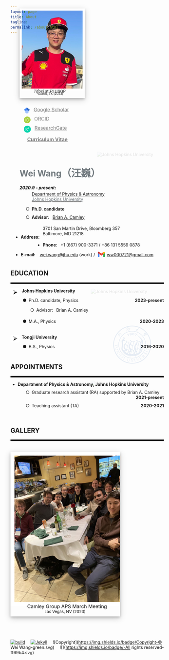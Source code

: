 ```yaml
---
layout: page
title: About
tagline:
permalink: /about.html
---
```

<script src="https://ajax.googleapis.com/ajax/libs/jquery/2.1.3/jquery.min.js"></script>

<div class="row" style="border: 0px solid green; overflow: hidden; margin: -120px 0px 0px 0px">
<div id="total" class="row" style="border: 0px solid red; margin: 20px 0px 0px 30px">
<div id="myPho" style='float:left; border: 0px solid black; padding: 0px 80px 0px 0px'>
<div style="box-shadow: 0 4px 8px 0 rgba(0, 0, 0, 0.2), 0 6px 20px 0 rgba(0, 0, 0, 0.19); overflow: hidden;">
<img src='./images/2023usgp.png' alt="Photo" title="Forza Ferrari! Tifosi at 2023 F1 USGP!" style='width:200px;   border: 7px solid white'/>
<p id="text" style="margin:-10px 0px 0px 46px;"><font size="2"> <i>Tifosi</i> at F1 USGP</font></p>
<p style="margin:-10px 0px 7px 60px"><font size="1.8">Austin, TX (2023)</font></p>
</div>
<p style="margin: 28px 0px 0px 4px">
<svg style="float:left; margin:3px 12px 0px 10px" xmlns="http://www.w3.org/2000/svg" viewBox="0 0 512 512" width="20"><path fill="#4285f4" d="M256 411.12L0 202.667 256 0z"/><path fill="#356ac3" d="M256 411.12l256-208.453L256 0z"/><circle fill="#a0c3ff" cx="256" cy="362.667" r="149.333"/><path fill="#76a7fa" d="M121.037 298.667c23.968-50.453 75.392-85.334 134.963-85.334s110.995 34.881 134.963 85.334H121.037z"/></svg>
<a href="https://scholar.google.com/citations?user=zvd30L4AAAAJ&hl=en" target="_blank"> <font color="gray" size="3"><u>Google Scholar</u></font></a>
</p>
<p style="margin: 10px 0px 0px 4px">
<svg style="float:left; margin:3px 12px 0px 10px" width="22px" height="22px" viewBox="0 0 72 72" version="1.1"
    xmlns="http://www.w3.org/2000/svg"
    xmlns:xlink="http://www.w3.org/1999/xlink">
    <title>Orcid logo</title>
    <g id="Symbols" stroke="none" stroke-width="1" fill="none" fill-rule="evenodd">
        <g id="hero" transform="translate(-924.000000, -72.000000)" fill-rule="nonzero">
            <g id="Group-4">
                <g id="vector_iD_icon" transform="translate(924.000000, 72.000000)">
                    <path d="M72,36 C72,55.884375 55.884375,72 36,72 C16.115625,72 0,55.884375 0,36 C0,16.115625 16.115625,0 36,0 C55.884375,0 72,16.115625 72,36 Z" id="Path" fill="#A6CE39"></path>
                    <g id="Group" transform="translate(18.868966, 12.910345)" fill="#FFFFFF">
                        <polygon id="Path" points="5.03734929 39.1250878 0.695429861 39.1250878 0.695429861 9.14431787 5.03734929 9.14431787 5.03734929 22.6930505 5.03734929 39.1250878"></polygon>
                        <path d="M11.409257,9.14431787 L23.1380784,9.14431787 C34.303014,9.14431787 39.2088191,17.0664074 39.2088191,24.1486995 C39.2088191,31.846843 33.1470485,39.1530811 23.1944669,39.1530811 L11.409257,39.1530811 L11.409257,9.14431787 Z M15.7511765,35.2620194 L22.6587756,35.2620194 C32.49858,35.2620194 34.7541226,27.8438084 34.7541226,24.1486995 C34.7541226,18.1301509 30.8915059,13.0353795 22.4332213,13.0353795 L15.7511765,13.0353795 L15.7511765,35.2620194 Z" id="Shape"></path>
                        <path d="M5.71401206,2.90182329 C5.71401206,4.441452 4.44526937,5.72914146 2.86638958,5.72914146 C1.28750978,5.72914146 0.0187670918,4.441452 0.0187670918,2.90182329 C0.0187670918,1.33420133 1.28750978,0.0745051096 2.86638958,0.0745051096 C4.44526937,0.0745051096 5.71401206,1.36219458 5.71401206,2.90182329 Z" id="Path"></path>
                    </g>
                </g>
            </g>
        </g>
    </g>
</svg>
<a href="https://orcid.org/0000-0002-0053-1069" target="_blank"> <font color="gray" size="3"><u>ORCID</u></font></a>
</p>
<p style="margin: 10px 0px 0px 4px">
<svg xmlns="http://www.w3.org/2000/svg" xml:space="preserve" width="23px" height="23px" version="1.1" style="float:left; margin:3px 12px 0px 10px; shape-rendering:geometricPrecision; text-rendering:geometricPrecision; image-rendering:optimizeQuality; fill-rule:evenodd; clip-rule:evenodd"
viewBox="0 0 32 32"
 xmlns:xlink="http://www.w3.org/1999/xlink"
 xmlns:xodm="http://www.corel.com/coreldraw/odm/2003">
 <defs>
  <style type="text/css">
   <![CDATA[
    .fil2 {fill:#04D4AC;fill-rule:nonzero}
    .fil3 {fill:white;fill-rule:nonzero}
   ]]>
  </style>
 </defs>
 <g>
  <path class="fil2" d="M32.04 15.97c0,8.85 -7.18,16.03 -16.02,16.03 -8.85,0 -16.02,-7.18 -16.02,-16.03 0,-8.85 7.17,-16.03 16.02,-16.03 8.84,0 16.02,7.18 16.02,16.03zm-14.79 7c-1.43,-0.28 -2.28,-1.11 -4.45,-4.33 -0.72,-1.08 -0.72,-1.08 -1.42,-1.13 -1.03,-0.07 -0.95,-0.25 -0.92,2.02 0.04,2.58 0.01,2.52 1.5,2.77 0.39,0.06 0.42,0.09 0.42,0.32 0,0.26 0,0.26 -2.62,0.28 -2.46,0.02 -2.62,0.01 -2.67,-0.14 -0.1,-0.29 0.05,-0.43 0.59,-0.53 0.61,-0.11 0.93,-0.36 1.01,-0.78 0.04,-0.16 0.05,-2.32 0.03,-4.8 -0.03,-5.21 0.03,-4.9 -0.93,-5.11 -0.6,-0.13 -0.79,-0.27 -0.71,-0.51 0.06,-0.16 0.19,-0.17 2.92,-0.22 4.06,-0.08 4.82,0.05 5.9,1.01 1.13,1.01 1.29,2.55 0.39,3.84 -0.4,0.58 -1.2,1.2 -1.82,1.43 -0.29,0.11 -0.53,0.23 -0.53,0.27 0,0.12 0.92,1.43 1.49,2.13 1.52,1.85 2.34,2.57 3.19,2.79 0.53,0.14 0.68,0.29 0.53,0.55 -0.16,0.27 -0.96,0.33 -1.9,0.14zm-3.83 -6.63c2,-0.82 2.15,-3.57 0.25,-4.38 -0.49,-0.21 -0.62,-0.22 -1.85,-0.22 -1.33,0 -1.33,0 -1.35,2.31 -0.02,1.27 -0.01,2.37 0.02,2.43 0.09,0.21 2.34,0.1 2.93,-0.14zm6.97 -2.85c-1.55,-0.29 -2.06,-1.24 -1.98,-3.68 0.04,-1.35 0.15,-1.72 0.67,-2.28 0.92,-0.99 3.2,-0.9 4.04,0.16 0.36,0.45 0.33,0.59 -0.17,0.74 -0.39,0.13 -0.39,0.13 -0.75,-0.23 -0.85,-0.82 -2.32,-0.52 -2.58,0.54 -0.13,0.47 -0.12,2.46 0.01,2.91 0.35,1.27 2.46,1.27 2.82,0 0.22,-0.81 0.17,-0.87 -0.8,-0.92 -0.47,-0.02 -0.47,-0.02 -0.47,-0.41 0,-0.38 0,-0.38 1.12,-0.41 1.45,-0.03 1.43,-0.05 1.36,1.01 -0.09,1.33 -0.45,1.97 -1.32,2.35 -0.57,0.24 -1.35,0.33 -1.95,0.22z"/>
  <path class="fil3" d="M17.25 22.97c-1.43,-0.28 -2.28,-1.11 -4.45,-4.33 -0.72,-1.08 -0.72,-1.08 -1.42,-1.13 -1.03,-0.07 -0.95,-0.25 -0.92,2.02 0.04,2.58 0.01,2.52 1.5,2.77 0.39,0.06 0.42,0.09 0.42,0.32 0,0.26 0,0.26 -2.62,0.28 -2.46,0.02 -2.62,0.01 -2.67,-0.14 -0.1,-0.29 0.05,-0.43 0.59,-0.53 0.61,-0.11 0.93,-0.36 1.01,-0.78 0.04,-0.16 0.05,-2.32 0.03,-4.8 -0.03,-5.21 0.03,-4.9 -0.93,-5.11 -0.6,-0.13 -0.79,-0.27 -0.71,-0.51 0.06,-0.16 0.19,-0.17 2.92,-0.22 4.06,-0.08 4.82,0.05 5.9,1.01 1.13,1.01 1.29,2.55 0.39,3.84 -0.4,0.58 -1.2,1.2 -1.82,1.43 -0.29,0.11 -0.53,0.23 -0.53,0.27 0,0.12 0.92,1.43 1.49,2.13 1.52,1.85 2.34,2.57 3.19,2.79 0.53,0.14 0.68,0.29 0.53,0.55 -0.16,0.27 -0.96,0.33 -1.9,0.14zm-3.83 -6.63c2,-0.82 2.15,-3.57 0.25,-4.38 -0.49,-0.21 -0.62,-0.22 -1.85,-0.22 -1.33,0 -1.33,0 -1.35,2.31 -0.02,1.27 -0.01,2.37 0.02,2.43 0.09,0.21 2.34,0.1 2.93,-0.14zm6.97 -2.85c-1.55,-0.29 -2.06,-1.24 -1.98,-3.68 0.04,-1.35 0.15,-1.72 0.67,-2.28 0.92,-0.99 3.2,-0.9 4.04,0.16 0.36,0.45 0.33,0.59 -0.17,0.74 -0.39,0.13 -0.39,0.13 -0.75,-0.23 -0.85,-0.82 -2.32,-0.52 -2.58,0.54 -0.13,0.47 -0.12,2.46 0.01,2.91 0.35,1.27 2.46,1.27 2.82,0 0.22,-0.81 0.17,-0.87 -0.8,-0.92 -0.47,-0.02 -0.47,-0.02 -0.47,-0.41 0,-0.38 0,-0.38 1.12,-0.41 1.45,-0.03 1.43,-0.05 1.36,1.01 -0.09,1.33 -0.45,1.97 -1.32,2.35 -0.57,0.24 -1.35,0.33 -1.95,0.22zm0 0z"/>
 </g>
</svg>
<a href="https://www.researchgate.net/profile/Wei-Wang-436" target="_blank"> <font color="gray" size="3"><u>ResearchGate</u></font></a>
</p>
<p style="margin: 18px 0px 36px 25px">
<a href="/docs/CV_WWang.pdf" target="_blank"><font color="gray" size="3"><u><b>Curriculum Vitae</b></u></font></a>
</p>
</div>
<p style="margin:0px 0px 100px 0px; border: 0px solid yellow;">&ensp;</p>
<div id="intro" style='float:left; border: 0px solid red; min-width:360px'>
<h1> <font color="#71797E"><b>Wei Wang<font face="KaiTi" size="6">（汪巍）</font></b></font></h1>

<p><i><b>2020.9 - present:</b></i></p>

<p style="margin: -10px 0px 0px 40px"><a href="https://physics-astronomy.jhu.edu" target="_blank">Department of Physics & Astronomy</a></p>

<p style="margin: 0px 0px 0px 40px"><a href="https://www.jhu.edu/"><font color="#71797E">Johns Hopkins University</font></a></p>

<p style="margin: 15px 0px 0px 20px">&cir;&ensp;<b>Ph.D. candidate</b></p>

<p style="margin: 10px 0px 0px 20px">&cir;&ensp;<b>Advisor: &ensp;</b><a href="https://bcamley.github.io" target="_blank">Brian A. Camley</a></p>

<div class="row" style="border: 0px solid green; margin: 20px 0px 0px -20px;">
<ul id="addr" style="float:left; border: 0px solid green;">
<li> <p><b>Address: &ensp;</b></p> </li>
</ul>
<p id="myAddr" style="float: none; margin: 0px 0px 0px 0px; border: 0px solid red;">3701 San Martin Drive, Bloomberg 357<br/>Baltimore, MD 21218</p> 
<script>
var h1 = $("#myAddr").height();
$("#addr").height(h1/1.5);
</script>
</div>


<ul style="margin: 20px 0px 0px -20px">
<li>
 <p><b>Phone: &ensp;</b>+1 (667) 900-3371 / +86 131 5559 0878 </p>
</li>

<li>
 <p><b>E-mail: &ensp;</b> <a href="mailto:wei.wang@jhu.edu">wei.wang@jhu.edu</a> (work) / <svg style="margin:0px 3px -2px 5px" xmlns="http://www.w3.org/2000/svg" viewBox="52 42 88 66" width="23"><path fill="#4285f4" d="M58 108h14V74L52 59v43c0 3.32 2.69 6 6 6"/><path fill="#34a853" d="M120 108h14c3.32 0 6-2.69 6-6V59l-20 15"/><path fill="#fbbc04" d="M120 48v26l20-15v-8c0-7.42-8.47-11.65-14.4-7.2"/><path fill="#ea4335" d="M72 74V48l24 18 24-18v26L96 92"/><path fill="#c5221f" d="M52 51v8l20 15V48l-5.6-4.2c-5.94-4.45-14.4-.22-14.4 7.2"/></svg>
 <a href="mailto:ww000721@gmail.com">ww000721@gmail.com</a>
 </p>
</li>
</ul>

</div>
</div>
</div>

<script>
var w0 = $("#total").width();
var w1 = $("#myPho").width();
$("#intro").width(0.8*(w0-w1));
</script>

<img src='./images/jhu_logo.png' alt="Johns Hopkins University" title="Johns Hopkins University" style='float:right; width:220px; margin:-360px 0px 0px 0px; opacity:0.1'/>

<p style="margin:0px 0px -20px 0px">&ensp;</p>


## **EDUCATION**

<hr style="height:5px;" />

<img src='https://raw.githubusercontent.com/NoNo721/Pictures/master/arrow.png' alt="-" title="right arrow" style='float:left; width:30px;height:10 px'/>&ensp;**Johns Hopkins University**


<div style="width:100%; border: 0px solid red">
<div id="r1" class="row" style="border: 0px solid green; overflow:hidden; margin:0px 0px 0px 40px">
    <div id="c1" style="float:left; border: 0px solid black;">&#x25cf;&ensp;Ph.D. candidate, Physics</div>
    <div id="c2" style="float:left; border: 0px solid red; overflow:hidden; min-width:15px"><hr style="border-bottom: dotted 3px #000; background-color: #fff; margin: 10px 0 0 15px"/></div>
    <div id="c3" class="column" style="float:right; border:0px solid black;"><b>2023-present</b></div>
</div>
<script>
var r1_w = $("#r1").width();
var c1_w = $("#c1").width();
var c3_w = $("#c3").width();
$("#c2").width(0.98*(r1_w-c1_w-c3_w));
</script>

<p style="margin: 15px 0px 20px 65px">&cir;&ensp;Advisor: &ensp;Brian A. Camley</p>

<div id="r11" class="row" style="border: 0px solid green; overflow:hidden; margin:0px 0px 0px 40px">
    <div id="c11" style="float:left; border: 0px solid black;">&#x25cf;&ensp;M.A., Physics</div>
    <div id="c22" style="float:left; border: 0px solid red; overflow:hidden; min-width:15px"><hr style="border-bottom: dotted 3px #000; background-color: #fff; margin: 10px 0px 0 15px"/></div>
    <div id="c33" class="column" style="float:right; border:0px solid black;"><b>2020-2023</b></div>
</div>
<script>
var r1_w = $("#r11").width();
var c1_w = $("#c11").width();
var c3_w = $("#c33").width();
$("#c22").width(0.98*(r1_w-c1_w-c3_w));
</script>

</div>
<p style="margin:0px 0px 35px 0px"></p>

<img src='./images/jhu_logo.png' alt="Johns Hopkins University" title="Johns Hopkins University" style='float:right; width:220px; margin:-150px 20px 0px 0px; opacity:0.1'/>

<img src='https://raw.githubusercontent.com/NoNo721/Pictures/master/arrow.png' alt="-" title="right arrow" style='float:left; width:30px;height:10 px'/>&ensp;**Tongji University**

<div style="width:100%; border: 0px solid red">
<div id="r111" class="row" style="border: 0px solid green; overflow:hidden; margin:0px 0px 0px 40px">
    <div id="c111" style="float:left; border: 0px solid black;">&#x25cf;&ensp;B.S., Physics <!--(*summa cum laude*)--> </div>
    <div id="c222" style="float:left; border: 0px solid red; overflow:hidden; min-width:15px"><hr style="border-bottom: dotted 3px #000; background-color: #fff; margin: 10px 0px 0 15px"/></div>
    <div id="c333" class="column" style="float:right; border:0px solid black;"><b>2016-2020</b></div>
</div>
<script>
var r1_w = $("#r111").width();
var c1_w = $("#c111").width();
var c3_w = $("#c333").width();
$("#c222").width(0.98*(r1_w-c1_w-c3_w));
</script>
</div>

<img src='https://raw.githubusercontent.com/NoNo721/Pictures/master/tongjilogo.jpeg' alt="Tongji University" title="Tongji University" style='float:right; width:130px;margin:-80px 40px 0px 0px; opacity:0.1'/>
&emsp;


## **APPOINTMENTS**
<hr style="height:5px;" />

* **Department of Physics & Astronomy, Johns Hopkins University**
<div style="width:100%; border: 0px solid red">
<div id="r1111" class="row" style="border: 0px solid green; overflow:hidden; margin:-5px 0px 10px 50px">
    <div id="c1111" style="float:left; border: 0px solid black;">&cir;&ensp;Graduate research assistant (RA) supported by Brian A. Camley</div>
    <div id="c2222" style="float:left; border: 0px solid red; overflow:hidden; min-width:15px"><hr style="border-bottom: dotted 3px #000; background-color: #fff; margin: 10px 0px 0 15px"/></div>
    <div id="c3333" class="column" style="float:right; border:0px solid black;"><b>2021-present</b></div>
</div>
<script>
var r1_w = $("#r1111").width();
var c1_w = $("#c1111").width();
var c3_w = $("#c3333").width();
$("#c2222").width(0.98*(r1_w-c1_w-c3_w));
</script>

<div id="r11111" class="row" style="border: 0px solid green; overflow:hidden; margin:0px 0px 0px 50px">
    <div id="c11111" style="float:left; border: 0px solid black;">&cir;&ensp;Teaching assistant (TA)</div>
    <div id="c22222" style="float:left; border: 0px solid red; overflow:hidden; min-width:15px"><hr style="border-bottom: dotted 3px #000; background-color: #fff; margin: 10px 0px 0 15px"/></div>
    <div id="c33333" class="column" style="float:right; border:0px solid black;"><b>2020-2021</b></div>
</div>
<script>
var r1_w = $("#r11111").width();
var c1_w = $("#c11111").width();
var c3_w = $("#c33333").width();
$("#c22222").width(0.98*(r1_w-c1_w-c3_w));
</script>
</div>

<img src='./images/jhu_logo.png' alt="Johns Hopkins University" title="Johns Hopkins University" style='float:right; width:220px; margin:-90px 20px 0px 0px; opacity:0.1'/>

&emsp;


## **GALLERY**

<hr style="height:5px;" />


<div style='margin: 35px 0px 0px 0px; box-shadow: 0 4px 8px 0 rgba(0, 0, 0, 0.2), 0 6px 20px 0 rgba(0, 0, 0, 0.19); width: 360px; overflow: hidden;'>
<img src='./images/camleyGroup.jpg' alt="Camley Group" title="Camley Group 2023 March Meeting" style='width:360px;border: 13px solid white'/>
<p id="text" style="margin:-12px 0px 0px 55px"><font size="3"> Camley Group APS March Meeting</font></p>
<p style="margin:-2px 0px 8px 112px"><font size="2">Las Vegas, NV (2023)</font></p> 
</div>


&ensp;

&ensp;

[![build](https://img.shields.io/badge/build-GitHub-brightgreen.svg)](https://github.com/NoNo721/NoNo721.github.io) &emsp;[![Jekyll](https://img.shields.io/badge/Jekyll-4.3.2-blue.svg)](https://jekyllrb.com) &emsp;![Copyright](https://img.shields.io/badge/Copyright-© Wei Wang-green.svg) &emsp;![](https://img.shields.io/badge/-All rights reserved-ff69b4.svg)

<p style="margin:0px 0px -120px 0px">&ensp;</p>


